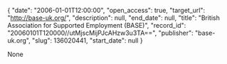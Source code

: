 {
  "date": "2006-01-01T12:00:00", 
  "open_access": true, 
  "target_url": "http://base-uk.org/", 
  "description": null, 
  "end_date": null, 
  "title": "British Association for Supported Employment (BASE)", 
  "record_id": "20060101T120000//utMjscMijPJcAHzw3u3TA==", 
  "publisher": "base-uk.org", 
  "slug": 136020441, 
  "start_date": null
}

None